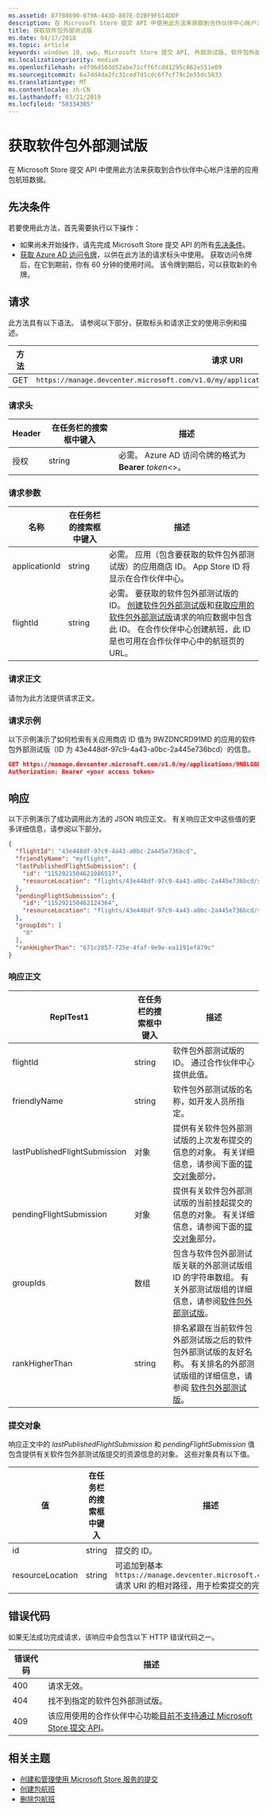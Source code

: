 ```yaml
---
ms.assetid: 87708690-079A-443D-807E-D2BF9F614DDF
description: 在 Microsoft Store 提交 API 中使用此方法来获取到合作伙伴中心帐户注册的应用包航班数据。
title: 获取软件包外部测试版
ms.date: 04/17/2018
ms.topic: article
keywords: windows 10, uwp, Microsoft Store 提交 API, 外部测试版, 软件包外部测试版
ms.localizationpriority: medium
ms.openlocfilehash: e4f96d503d52abe71cff6fcdd1295c862e551e09
ms.sourcegitcommit: 6a7dd4da2fc31ced7d1cdc6f7cf79c2e55dc5833
ms.translationtype: MT
ms.contentlocale: zh-CN
ms.lasthandoff: 03/21/2019
ms.locfileid: "58334385"
---
```

# <a name="get-a-package-flight"></a>获取软件包外部测试版

在 Microsoft Store 提交 API 中使用此方法来获取到合作伙伴中心帐户注册的应用包航班数据。

## <a name="prerequisites"></a>先决条件

若要使用此方法，首先需要执行以下操作：

* 如果尚未开始操作，请先完成 Microsoft Store 提交 API 的所有[先决条件](create-and-manage-submissions-using-windows-store-services.md#prerequisites)。
* [获取 Azure AD 访问令牌](create-and-manage-submissions-using-windows-store-services.md#obtain-an-azure-ad-access-token)，以供在此方法的请求标头中使用。 获取访问令牌后，在它到期前，你有 60 分钟的使用时间。 该令牌到期后，可以获取新的令牌。

## <a name="request"></a>请求

此方法具有以下语法。 请参阅以下部分，获取标头和请求正文的使用示例和描述。

| 方法 | 请求 URI                                                      |
|--------|------------------------------------------------------------------|
| GET    | `https://manage.devcenter.microsoft.com/v1.0/my/applications/{applicationId}/flights/{flightId}` |


### <a name="request-header"></a>请求头

| Header        | 在任务栏的搜索框中键入   | 描述                                                                 |
|---------------|--------|-----------------------------------------------------------------------------|
| 授权 | string | 必需。 Azure AD 访问令牌的格式为 **Bearer** *token*&lt;&gt;。 |


### <a name="request-parameters"></a>请求参数

| 名称        | 在任务栏的搜索框中键入   | 描述                                                                 |
|---------------|--------|-----------------------------------------------------------------------------|
| applicationId | string | 必需。 应用（包含要获取的软件包外部测试版）的应用商店 ID。 App Store ID 将显示在合作伙伴中心。  |
| flightId | string | 必需。 要获取的软件包外部测试版的 ID。 [创建软件包外部测试版](create-a-flight.md)和[获取应用的软件包外部测试版](get-flights-for-an-app.md)请求的响应数据中包含此 ID。 在合作伙伴中心创建航班，此 ID 是也可用在合作伙伴中心中的航班页的 URL。  |


### <a name="request-body"></a>请求正文

请勿为此方法提供请求正文。

### <a name="request-example"></a>请求示例

以下示例演示了如何检索有关应用商店 ID 值为 9WZDNCRD91MD 的应用的软件包外部测试版（ID 为 43e448df-97c9-4a43-a0bc-2a445e736bcd）的信息。

```json
GET https://manage.devcenter.microsoft.com/v1.0/my/applications/9NBLGGH4R315/flights/43e448df-97c9-4a43-a0bc-2a445e736bcd HTTP/1.1
Authorization: Bearer <your access token>
```

## <a name="response"></a>响应

以下示例演示了成功调用此方法的 JSON 响应正文。 有关响应正文中这些值的更多详细信息，请参阅以下部分。

```json
{
  "flightId": "43e448df-97c9-4a43-a0bc-2a445e736bcd",
  "friendlyName": "myflight",
  "lastPublishedFlightSubmission": {
    "id": "1152921504621086517",
    "resourceLocation": "flights/43e448df-97c9-4a43-a0bc-2a445e736bcd/submissions/1152921504621086517"
  },
  "pendingFlightSubmission": {
    "id": "115292150462124364",
    "resourceLocation": "flights/43e448df-97c9-4a43-a0bc-2a445e736bcd/submissions/1152921504621243647"
  },
  "groupIds": [
    "0"
  ],
  "rankHigherThan": "671c2857-725e-4faf-9e9e-ea1191ef879c"
}
```

### <a name="response-body"></a>响应正文

| ReplTest1      | 在任务栏的搜索框中键入   | 描述                                                                                                                                                                                                                                                                         |
|------------|--------|----------------------------------------------------------------------------------------------------------------------------------------------------------------------------------------------------------------------------------------------------------------------------------------|
| flightId            | string  | 软件包外部测试版的 ID。 通过合作伙伴中心提供此值。  |
| friendlyName           | string  | 软件包外部测试版的名称，如开发人员所指定。   |  
| lastPublishedFlightSubmission       | 对象 | 提供有关软件包外部测试版的上次发布提交的信息的对象。 有关详细信息，请参阅下面的[提交对象](#submission_object)部分。  |
| pendingFlightSubmission        | 对象  |  提供有关软件包外部测试版的当前挂起提交的信息的对象。 有关详细信息，请参阅下面的[提交对象](#submission_object)部分。  |   
| groupIds           | 数组  | 包含与软件包外部测试版关联的外部测试版组 ID 的字符串数组。 有关外部测试版组的详细信息，请参阅[软件包外部测试版](https://msdn.microsoft.com/windows/uwp/publish/package-flights)。   |
| rankHigherThan           | string  | 排名紧跟在当前软件包外部测试版之后的软件包外部测试版的友好名称。 有关排名的外部测试版组的详细信息，请参阅 [软件包外部测试版](https://msdn.microsoft.com/windows/uwp/publish/package-flights)。  |


<span id="submission_object" />

### <a name="submission-object"></a>提交对象

响应正文中的 *lastPublishedFlightSubmission* 和 *pendingFlightSubmission* 值包含提供有关软件包外部测试版提交的资源信息的对象。 这些对象具有以下值。

| 值           | 在任务栏的搜索框中键入    | 描述                                                                                                                                                                                                                          |
|-----------------|---------|--------------------------------------------------------------------------------------------------------------------------------------------------------------------------------------------------------------------------------------|
| id            | string  | 提交的 ID。    |
| resourceLocation   | string  | 可追加到基本 `https://manage.devcenter.microsoft.com/v1.0/my/` 请求 URI 的相对路径，用于检索提交的完整数据。               |


## <a name="error-codes"></a>错误代码

如果无法成功完成请求，该响应中会包含以下 HTTP 错误代码之一。

| 错误代码 |  描述     |
|--------|---------------------  |
| 400  | 请求无效。 |
| 404  | 找不到指定的软件包外部测试版。   |   
| 409  | 该应用使用的合作伙伴中心功能[目前不支持通过 Microsoft Store 提交 API](create-and-manage-submissions-using-windows-store-services.md#not_supported)。 |                                                                                                 


## <a name="related-topics"></a>相关主题

* [创建和管理使用 Microsoft Store 服务的提交](create-and-manage-submissions-using-windows-store-services.md)
* [创建包航班](create-a-flight.md)
* [删除包航班](delete-a-flight.md)
